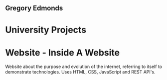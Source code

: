 ## Gregory Edmonds
# University Projects


# Website - Inside A Website
Website about the purpose and evolution of the internet, referring to itself to demonstrate technologies.
Uses HTML, CSS, JavaScript and REST API's.
